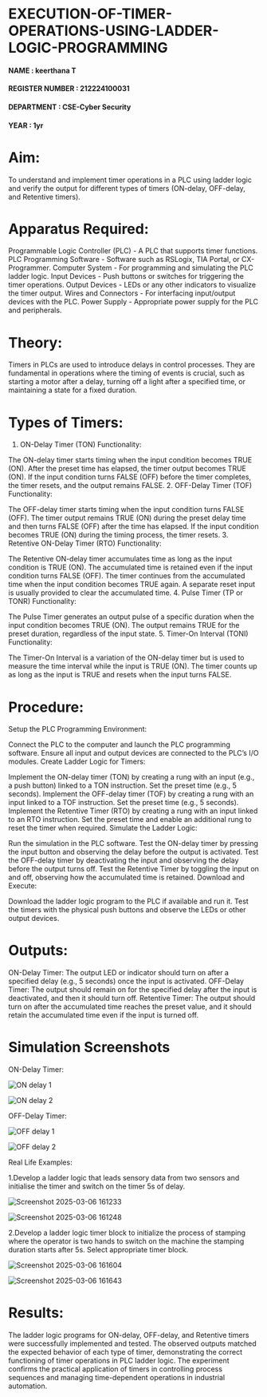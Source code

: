 # EXECUTION-OF-TIMER-OPERATIONS-USING-LADDER-LOGIC-PROGRAMMING


 #### NAME : keerthana T
 #### REGISTER NUMBER : 212224100031
 #### DEPARTMENT : CSE-Cyber Security
 #### YEAR : 1yr

 
# Aim:
To understand and implement timer operations in a PLC using ladder logic and verify the output for different types of timers (ON-delay, OFF-delay, and Retentive timers).

# Apparatus Required:
Programmable Logic Controller (PLC) - A PLC that supports timer functions.
PLC Programming Software - Software such as RSLogix, TIA Portal, or CX-Programmer.
Computer System - For programming and simulating the PLC ladder logic.
Input Devices - Push buttons or switches for triggering the timer operations.
Output Devices - LEDs or any other indicators to visualize the timer output.
Wires and Connectors - For interfacing input/output devices with the PLC.
Power Supply - Appropriate power supply for the PLC and peripherals.
# Theory:
Timers in PLCs are used to introduce delays in control processes. They are fundamental in operations where the timing of events is crucial, 
such as starting a motor after a delay, turning off a light after a specified time, or maintaining a state for a fixed duration.

# Types of Timers:
 1. ON-Delay Timer (TON)
Functionality:

The ON-delay timer starts timing when the input condition becomes TRUE (ON).
After the preset time has elapsed, the timer output becomes TRUE (ON).
If the input condition turns FALSE (OFF) before the timer completes, the timer resets, and the output remains FALSE.
2. OFF-Delay Timer (TOF)
Functionality:

The OFF-delay timer starts timing when the input condition turns FALSE (OFF).
The timer output remains TRUE (ON) during the preset delay time and then turns FALSE (OFF) after the time has elapsed.
If the input condition becomes TRUE (ON) during the timing process, the timer resets.
3. Retentive ON-Delay Timer (RTO)
Functionality:

The Retentive ON-delay timer accumulates time as long as the input condition is TRUE (ON).
The accumulated time is retained even if the input condition turns FALSE (OFF).
The timer continues from the accumulated time when the input condition becomes TRUE again.
A separate reset input is usually provided to clear the accumulated time.
4. Pulse Timer (TP or TONR)
Functionality:

The Pulse Timer generates an output pulse of a specific duration when the input condition becomes TRUE (ON).
The output remains TRUE for the preset duration, regardless of the input state.
5. Timer-On Interval (TONI)
Functionality:

The Timer-On Interval is a variation of the ON-delay timer but is used to measure the time interval while the input is TRUE (ON).
The timer counts up as long as the input is TRUE and resets when the input turns FALSE.

 
# Procedure:
Setup the PLC Programming Environment:

Connect the PLC to the computer and launch the PLC programming software.
Ensure all input and output devices are connected to the PLC’s I/O modules.
Create Ladder Logic for Timers:

Implement the ON-delay timer (TON) by creating a rung with an input (e.g., a push button) linked to a TON instruction. Set the preset time (e.g., 5 seconds).
Implement the OFF-delay timer (TOF) by creating a rung with an input linked to a TOF instruction. Set the preset time (e.g., 5 seconds).
Implement the Retentive Timer (RTO) by creating a rung with an input linked to an RTO instruction. Set the preset time and enable an additional rung to reset the timer when required.
Simulate the Ladder Logic:

Run the simulation in the PLC software.
Test the ON-delay timer by pressing the input button and observing the delay before the output is activated.
Test the OFF-delay timer by deactivating the input and observing the delay before the output turns off.
Test the Retentive Timer by toggling the input on and off, observing how the accumulated time is retained.
Download and Execute:

Download the ladder logic program to the PLC if available and run it.
Test the timers with the physical push buttons and observe the LEDs or other output devices.
#   Outputs:
ON-Delay Timer: The output LED or indicator should turn on after a specified delay (e.g., 5 seconds) once the input is activated.
OFF-Delay Timer: The output should remain on for the specified delay after the input is deactivated, and then it should turn off.
Retentive Timer: The output should turn on after the accumulated time reaches the preset value, and it should retain the accumulated time even if the input is turned off.


# Simulation Screenshots 

ON-Delay Timer:

![ON delay 1](https://github.com/user-attachments/assets/92f8cbbc-bd2c-4857-b37c-873035c00a53)


![ON delay 2](https://github.com/user-attachments/assets/49161591-9b6c-4dd5-b802-e37710932365)


OFF-Delay Timer:

![OFF delay 1](https://github.com/user-attachments/assets/ff261e01-1727-4f71-a46d-2a389a5d90c2)


![OFF delay 2](https://github.com/user-attachments/assets/06c5b563-8b50-4268-8a22-2f4842dfa973)


Real Life Examples:

1.Develop a ladder logic that leads sensory data from two sensors and initialise the timer and switch on the timer 5s of delay.


![Screenshot 2025-03-06 161233](https://github.com/user-attachments/assets/e791706b-1de2-4378-998b-16c3fcea49fe)


![Screenshot 2025-03-06 161248](https://github.com/user-attachments/assets/3d8e3c6a-0581-4417-aad7-df536909e178)


2.Develop a ladder logic timer block to initialize the process of stamping where the operator is two hands to switch on the machine 
the stamping duration starts after 5s. Select appropriate timer block.


![Screenshot 2025-03-06 161604](https://github.com/user-attachments/assets/d3679371-885f-4ced-9d33-ca0cc6ccbf9a)


![Screenshot 2025-03-06 161643](https://github.com/user-attachments/assets/0a804d3a-0b6c-41f6-a342-0a4c21849972)



# Results:
The ladder logic programs for ON-delay, OFF-delay, and Retentive timers were successfully implemented and tested.
The observed outputs matched the expected behavior of each type of timer, demonstrating the correct functioning of timer operations in PLC ladder logic.
The experiment confirms the practical application of timers in controlling process sequences and managing time-dependent operations in industrial automation.
